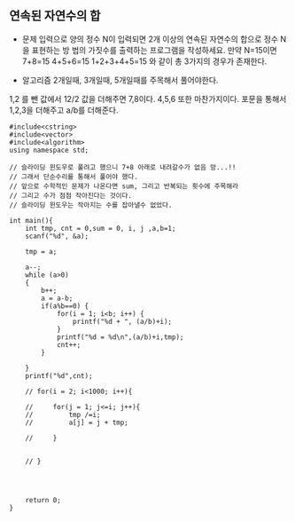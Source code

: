 ## 연속된 자연수의 합

* 문제 
입력으로 양의 정수 N이 입력되면 2개 이상의 연속된 자연수의 합으로 정수 N을 표현하는 방 법의 가짓수를 출력하는 프로그램을 작성하세요.
만약 N=15이면
7+8=15
4+5+6=15
1+2+3+4+5=15
와 같이 총 3가지의 경우가 존재한다.

* 알고리즘
2개일때, 3개일때, 5개일때를 주목해서 풀어야한다.

1,2 를 뺀 값에서 12/2 값을 더해주면 7,8이다.
4,5,6 또한 마찬가지이다. 포문을 통해서 1,2,3을 더해주고 a/b를 더해준다.

```
#include<cstring>
#include<vector>
#include<algorithm>
using namespace std;

// 슬라이딩 윈도우로 풀려고 했으니 7+8 아래로 내려갈수가 없음 망...!!
// 그래서 단순수리를 통해서 풀어야 했다.
// 앞으로 수학적인 문제가 나온다면 sum, 그리고 반복되는 횟수에 주목해라
// 그리고 수가 점점 작아진다는 것이다. 
// 슬라이딩 윈도우는 작아지는 수를 잡아낼수 없었다.

int main(){
	int tmp, cnt = 0,sum = 0, i, j ,a,b=1;
	scanf("%d", &a);

    tmp = a;

    a--;
    while (a>0)
    {
        b++;
        a = a-b;
        if(a%b==0) {
            for(i = 1; i<b; i++) {
                printf("%d + ", (a/b)+i);
            }
            printf("%d = %d\n",(a/b)+i,tmp);
            cnt++;
        }

    }
    printf("%d",cnt);
    
    // for(i = 2; i<1000; i++){

    //     for(j = 1; j<=i; j++){
    //         tmp /=i;    
    //         a[j] = j + tmp;

    //     }

        
    // }




	return 0;  
}
```